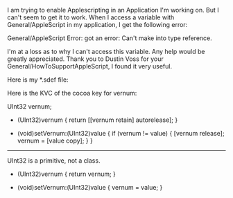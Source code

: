 I am trying to enable Applescripting in an Application I'm working on.  But I can't seem to get it to work.  When I access a variable with General/AppleScript in my application, I get the following error:

General/AppleScript Error:
<class> got an error: Can't make <key> into type reference.

I'm at a loss as to why I can't access this variable.  Any help would be greatly appreciated.  Thank you to Dustin Voss for your General/HowToSupportAppleScript, I found it very useful.

Here is my *.sdef file:
    
<?xml version="1.0" encoding="UTF-8"?>
<!DOCTYPE dictionary SYSTEM "file://localhost/System/Library/General/DTDs/sdef.dtd">
<dictionary title="General/SomeClass">
	<suite name="General/SomeClass AS" code="NBAS" description="Apple Srcipting for General/SomeClass">
		<cocoa name="General/SomeClass"/>
		<class name="General/SomeClass" code="btdv" description="the Class of a given General/SomeClass device" plural="General/SomeClasses">
			<cocoa class="General/SomeClass"/>
			<property name="tempX" code="tmpx" description="dummy variable" type="integer" access="r">
				<cocoa key="_tempX"/>
			</property>
			<property name="vernum" code="vrsn" description="version of device" type="integer" access="r">
				<cocoa key="vernum"/>
			</property>
		</class>
	</suite>
</dictionary>


Here is the KVC of the cocoa key for vernum:

    
UInt32   vernum;

- (UInt32)vernum {
    return [[vernum retain] autorelease];
}

- (void)setVernum:(UInt32)value {
    if (vernum != value) {
        [vernum release];
        vernum = [value copy];
    }
}


----

UInt32 is a primitive, not a class.

    
- (UInt32)vernum {
    return vernum;
}

- (void)setVernum:(UInt32)value {
        vernum = value;
}
